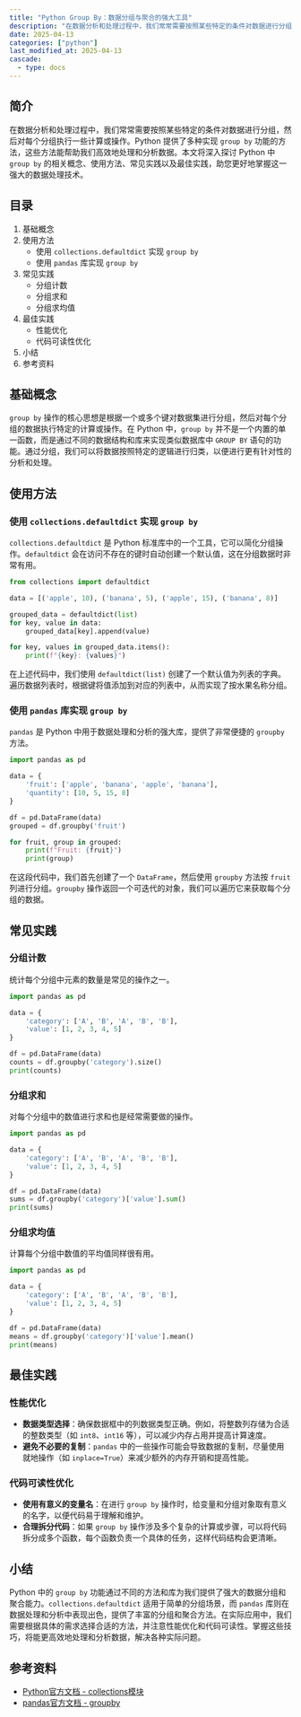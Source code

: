 ```yaml
---
title: "Python Group By：数据分组与聚合的强大工具"
description: "在数据分析和处理过程中，我们常常需要按照某些特定的条件对数据进行分组，然后对每个分组执行一些计算或操作。Python 提供了多种实现 `group by` 功能的方法，这些方法能帮助我们高效地处理和分析数据。本文将深入探讨 Python 中 `group by` 的相关概念、使用方法、常见实践以及最佳实践，助您更好地掌握这一强大的数据处理技术。"
date: 2025-04-13
categories: ["python"]
last_modified_at: 2025-04-13
cascade:
  - type: docs
---
```



## 简介
在数据分析和处理过程中，我们常常需要按照某些特定的条件对数据进行分组，然后对每个分组执行一些计算或操作。Python 提供了多种实现 `group by` 功能的方法，这些方法能帮助我们高效地处理和分析数据。本文将深入探讨 Python 中 `group by` 的相关概念、使用方法、常见实践以及最佳实践，助您更好地掌握这一强大的数据处理技术。

<!-- more -->
## 目录
1. 基础概念
2. 使用方法
    - 使用 `collections.defaultdict` 实现 `group by`
    - 使用 `pandas` 库实现 `group by`
3. 常见实践
    - 分组计数
    - 分组求和
    - 分组求均值
4. 最佳实践
    - 性能优化
    - 代码可读性优化
5. 小结
6. 参考资料

## 基础概念
`group by` 操作的核心思想是根据一个或多个键对数据集进行分组，然后对每个分组的数据执行特定的计算或操作。在 Python 中，`group by` 并不是一个内置的单一函数，而是通过不同的数据结构和库来实现类似数据库中 `GROUP BY` 语句的功能。通过分组，我们可以将数据按照特定的逻辑进行归类，以便进行更有针对性的分析和处理。

## 使用方法
### 使用 `collections.defaultdict` 实现 `group by`
`collections.defaultdict` 是 Python 标准库中的一个工具，它可以简化分组操作。`defaultdict` 会在访问不存在的键时自动创建一个默认值，这在分组数据时非常有用。

```python
from collections import defaultdict

data = [('apple', 10), ('banana', 5), ('apple', 15), ('banana', 8)]

grouped_data = defaultdict(list)
for key, value in data:
    grouped_data[key].append(value)

for key, values in grouped_data.items():
    print(f"{key}: {values}")
```

在上述代码中，我们使用 `defaultdict(list)` 创建了一个默认值为列表的字典。遍历数据列表时，根据键将值添加到对应的列表中，从而实现了按水果名称分组。

### 使用 `pandas` 库实现 `group by`
`pandas` 是 Python 中用于数据处理和分析的强大库，提供了非常便捷的 `groupby` 方法。

```python
import pandas as pd

data = {
    'fruit': ['apple', 'banana', 'apple', 'banana'],
    'quantity': [10, 5, 15, 8]
}

df = pd.DataFrame(data)
grouped = df.groupby('fruit')

for fruit, group in grouped:
    print(f"Fruit: {fruit}")
    print(group)
```

在这段代码中，我们首先创建了一个 `DataFrame`，然后使用 `groupby` 方法按 `fruit` 列进行分组。`groupby` 操作返回一个可迭代的对象，我们可以遍历它来获取每个分组的数据。

## 常见实践
### 分组计数
统计每个分组中元素的数量是常见的操作之一。

```python
import pandas as pd

data = {
    'category': ['A', 'B', 'A', 'B', 'B'],
    'value': [1, 2, 3, 4, 5]
}

df = pd.DataFrame(data)
counts = df.groupby('category').size()
print(counts)
```

### 分组求和
对每个分组中的数值进行求和也是经常需要做的操作。

```python
import pandas as pd

data = {
    'category': ['A', 'B', 'A', 'B', 'B'],
    'value': [1, 2, 3, 4, 5]
}

df = pd.DataFrame(data)
sums = df.groupby('category')['value'].sum()
print(sums)
```

### 分组求均值
计算每个分组中数值的平均值同样很有用。

```python
import pandas as pd

data = {
    'category': ['A', 'B', 'A', 'B', 'B'],
    'value': [1, 2, 3, 4, 5]
}

df = pd.DataFrame(data)
means = df.groupby('category')['value'].mean()
print(means)
```

## 最佳实践
### 性能优化
- **数据类型选择**：确保数据框中的列数据类型正确。例如，将整数列存储为合适的整数类型（如 `int8`、`int16` 等），可以减少内存占用并提高计算速度。
- **避免不必要的复制**：`pandas` 中的一些操作可能会导致数据的复制，尽量使用就地操作（如 `inplace=True`）来减少额外的内存开销和提高性能。

### 代码可读性优化
- **使用有意义的变量名**：在进行 `group by` 操作时，给变量和分组对象取有意义的名字，以便代码易于理解和维护。
- **合理拆分代码**：如果 `group by` 操作涉及多个复杂的计算或步骤，可以将代码拆分成多个函数，每个函数负责一个具体的任务，这样代码结构会更清晰。

## 小结
Python 中的 `group by` 功能通过不同的方法和库为我们提供了强大的数据分组和聚合能力。`collections.defaultdict` 适用于简单的分组场景，而 `pandas` 库则在数据处理和分析中表现出色，提供了丰富的分组和聚合方法。在实际应用中，我们需要根据具体的需求选择合适的方法，并注意性能优化和代码可读性。掌握这些技巧，将能更高效地处理和分析数据，解决各种实际问题。

## 参考资料
- [Python官方文档 - collections模块](https://docs.python.org/3/library/collections.html)
- [pandas官方文档 - groupby](https://pandas.pydata.org/pandas-docs/stable/reference/groupby.html)